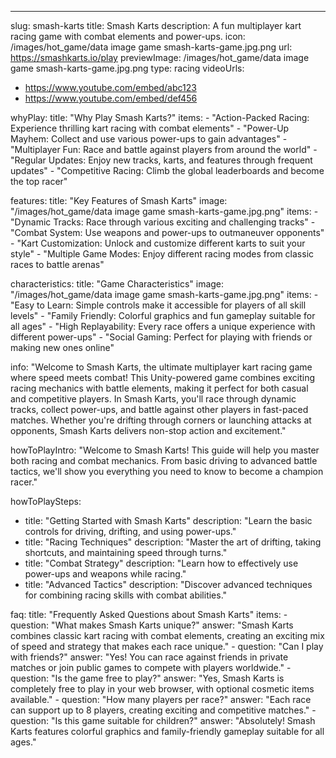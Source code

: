 ---
slug: smash-karts
title: Smash Karts
description: A fun multiplayer kart racing game with combat elements and power-ups.
icon: /images/hot_game/data image game smash-karts-game.jpg.png
url: https://smashkarts.io/play
previewImage: /images/hot_game/data image game smash-karts-game.jpg.png
type: racing
videoUrls:
  - https://www.youtube.com/embed/abc123
  - https://www.youtube.com/embed/def456

whyPlay:
  title: "Why Play Smash Karts?"
  items:
    - "Action-Packed Racing: Experience thrilling kart racing with combat elements"
    - "Power-Up Mayhem: Collect and use various power-ups to gain advantages"
    - "Multiplayer Fun: Race and battle against players from around the world"
    - "Regular Updates: Enjoy new tracks, karts, and features through frequent updates"
    - "Competitive Racing: Climb the global leaderboards and become the top racer"

features:
  title: "Key Features of Smash Karts"
  image: "/images/hot_game/data image game smash-karts-game.jpg.png"
  items:
    - "Dynamic Tracks: Race through various exciting and challenging tracks"
    - "Combat System: Use weapons and power-ups to outmaneuver opponents"
    - "Kart Customization: Unlock and customize different karts to suit your style"
    - "Multiple Game Modes: Enjoy different racing modes from classic races to battle arenas"

characteristics:
  title: "Game Characteristics"
  image: "/images/hot_game/data image game smash-karts-game.jpg.png"
  items:
    - "Easy to Learn: Simple controls make it accessible for players of all skill levels"
    - "Family Friendly: Colorful graphics and fun gameplay suitable for all ages"
    - "High Replayability: Every race offers a unique experience with different power-ups"
    - "Social Gaming: Perfect for playing with friends or making new ones online"

info: "Welcome to Smash Karts, the ultimate multiplayer kart racing game where speed meets combat! This Unity-powered game combines exciting racing mechanics with battle elements, making it perfect for both casual and competitive players. In Smash Karts, you'll race through dynamic tracks, collect power-ups, and battle against other players in fast-paced matches. Whether you're drifting through corners or launching attacks at opponents, Smash Karts delivers non-stop action and excitement."

howToPlayIntro: "Welcome to Smash Karts! This guide will help you master both racing and combat mechanics. From basic driving to advanced battle tactics, we'll show you everything you need to know to become a champion racer."

howToPlaySteps:
  - title: "Getting Started with Smash Karts"
    description: "Learn the basic controls for driving, drifting, and using power-ups."
  - title: "Racing Techniques"
    description: "Master the art of drifting, taking shortcuts, and maintaining speed through turns."
  - title: "Combat Strategy"
    description: "Learn how to effectively use power-ups and weapons while racing."
  - title: "Advanced Tactics"
    description: "Discover advanced techniques for combining racing skills with combat abilities."

faq:
  title: "Frequently Asked Questions about Smash Karts"
  items:
    - question: "What makes Smash Karts unique?"
      answer: "Smash Karts combines classic kart racing with combat elements, creating an exciting mix of speed and strategy that makes each race unique."
    - question: "Can I play with friends?"
      answer: "Yes! You can race against friends in private matches or join public games to compete with players worldwide."
    - question: "Is the game free to play?"
      answer: "Yes, Smash Karts is completely free to play in your web browser, with optional cosmetic items available."
    - question: "How many players per race?"
      answer: "Each race can support up to 8 players, creating exciting and competitive matches."
    - question: "Is this game suitable for children?"
      answer: "Absolutely! Smash Karts features colorful graphics and family-friendly gameplay suitable for all ages." 